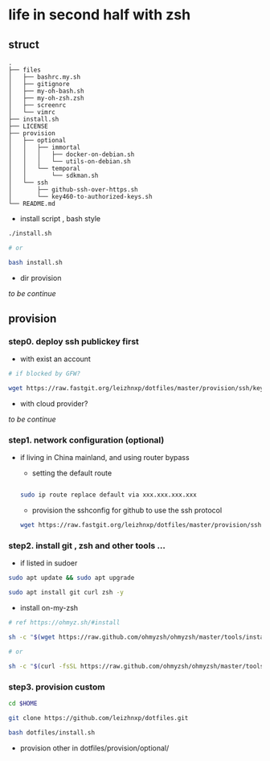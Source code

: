 life in second half with zsh
========

## struct 

    .
    ├── files
    │   ├── bashrc.my.sh
    │   ├── gitignore
    │   ├── my-oh-bash.sh
    │   ├── my-oh-zsh.zsh
    │   ├── screenrc
    │   └── vimrc
    ├── install.sh
    ├── LICENSE
    ├── provision
    │   ├── optional
    │   │   ├── immortal
    │   │   │   ├── docker-on-debian.sh
    │   │   │   └── utils-on-debian.sh
    │   │   └── temporal
    │   │       └── sdkman.sh
    │   └── ssh
    │       ├── github-ssh-over-https.sh
    │       └── key460-to-authorized-keys.sh
    └── README.md


+ install script , bash style

```bash
./install.sh 

# or

bash install.sh
```

+ dir provision

*to be continue*

## provision

### step0. deploy ssh publickey first

+ with exist an account

```bash
# if blocked by GFW?

wget https://raw.fastgit.org/leizhnxp/dotfiles/master/provision/ssh/key460-to-authorized-keys.sh -O - | bash
```

+ with cloud provider?

*to be continue*

### step1. network configuration (optional)

+ if living in China mainland, and using router bypass
  - setting the default route

  ```bash
  
  sudo ip route replace default via xxx.xxx.xxx.xxx
  
  ```
  - provision the sshconfig for github to use the ssh protocol
  ```bash
  wget https://raw.fastgit.org/leizhnxp/dotfiles/master/provision/ssh/github-ssh-over-https.sh -O - | bash
  ```

### step2. install git , zsh and other tools ...

+ if listed in sudoer

```bash
sudo apt update && sudo apt upgrade

sudo apt install git curl zsh -y
```

+ install on-my-zsh

```bash
# ref https://ohmyz.sh/#install

sh -c "$(wget https://raw.github.com/ohmyzsh/ohmyzsh/master/tools/install.sh -O -)"

# or

sh -c "$(curl -fsSL https://raw.github.com/ohmyzsh/ohmyzsh/master/tools/install.sh)"

```

### step3. provision custom

```bash
cd $HOME

git clone https://github.com/leizhnxp/dotfiles.git

bash dotfiles/install.sh

```

+ provision other in dotfiles/provision/optional/

